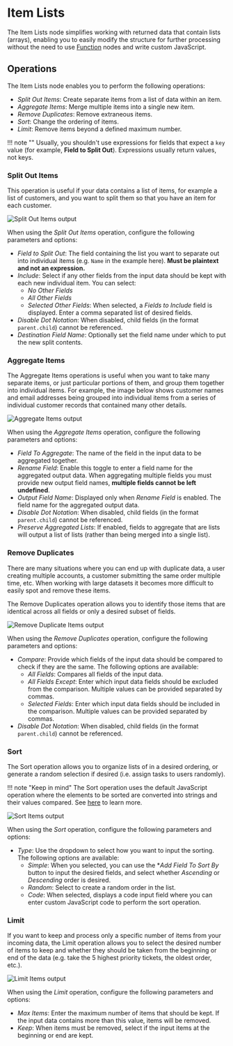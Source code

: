 # Item Lists

The Item Lists node simplifies working with returned data that contain lists (arrays), enabling you to easily modify the structure for further processing without the need to use [Function](/integrations/core-nodes/n8n-nodes-base.function/) nodes and write custom JavaScript.

## Operations

The Item Lists node enables you to perform the following operations:

* *Split Out Items*: Create separate items from a list of data within an item.
* *Aggregate Items*: Merge multiple items into a single new item.
* *Remove Duplicates*: Remove extraneous items.
* *Sort*: Change the ordering of items.
* *Limit*: Remove items beyond a defined maximum number.

!!! note ""
    Usually, you shouldn't use expressions for fields that expect a `key` value (for example, **Field to Split Out**). Expressions usually return values, not keys.


### Split Out Items

This operation is useful if your data contains a list of items, for example a list of customers, and you want to split them so that you have an item for each customer.

![Split Out Items output](/_images/integrations/core-nodes/itemlists/split_out.png)

When using the *Split Out Items* operation, configure the following parameters and options:

* *Field to Split Out*: The field containing the list you want to separate out into individual items (e.g. `Name` in the example here). **Must be plaintext and not an expression.**
* *Include*: Select if any other fields from the input data should be kept with each new individual item. You can select:
    * *No Other Fields*
    * *All Other Fields*
    * *Selected Other Fields*: When selected, a *Fields to Include* field is displayed. Enter a comma separated list of desired fields.
* *Disable Dot Notation*: When disabled, child fields (in the format `parent.child`) cannot be referenced.
* *Destination Field Name*: Optionally set the field name under which to put the new split contents.

### Aggregate Items

The Aggregate Items operations is useful when you want to take many separate items, or just particular portions of them, and group them together into individual items. For example, the image below shows customer names and email addresses being grouped into individual items from a series of individual customer records that contained many other details.

![Aggregate Items output](/_images/integrations/core-nodes/itemlists/aggregate.png)

When using the *Aggregate Items* operation, configure the following parameters and options:

* *Field To Aggregate*: The name of the field in the input data to be aggregated together.
* *Rename Field*: Enable this toggle to enter a field name for the aggregated output data. When aggregating multiple fields you must provide new output field names, **multiple fields cannot be left undefined**.
* *Output Field Name*: Displayed only when *Rename Field* is enabled. The field name for the aggregated output data.
* *Disable Dot Notation*: When disabled, child fields (in the format `parent.child`) cannot be referenced.
* *Preserve Aggregated Lists*: If enabled, fields to aggregate that are lists will output a list of lists (rather than being merged into a single list).

### Remove Duplicates

There are many situations where you can end up with duplicate data, a user creating multiple accounts, a customer submitting the same order multiple time, etc. When working with large datasets it becomes more difficult to easily spot and remove these items. 

The Remove Duplicates operation allows you to identify those items that are identical across all fields or only a desired subset of fields.

![Remove Duplicate Items output](/_images/integrations/core-nodes/itemlists/duplicates.png)

When using the *Remove Duplicates* operation, configure the following parameters and options:

* *Compare*: Provide which fields of the input data should be compared to check if they are the same. The following options are available:
  * *All Fields*: Compares all fields of the input data.
  * *All Fields Except*: Enter which input data fields should be excluded from the comparison. Multiple values can be provided separated by commas.
  * *Selected Fields*: Enter which input data fields should be included in the comparison. Multiple values can be provided separated by commas.
* *Disable Dot Notation*: When disabled, child fields (in the format `parent.child`) cannot be referenced.

### Sort

The Sort operation allows you to organize lists of in a desired ordering, or generate a random selection if desired (i.e. assign tasks to users randomly).

!!! note "Keep in mind"
    The Sort operation uses the default JavaScript operation where the elements to be sorted are converted into strings and their values compared. See [here](https://developer.mozilla.org/en-US/docs/Web/JavaScript/Reference/Global_Objects/Array/sort) to learn more.


![Sort Items output](/_images/integrations/core-nodes/itemlists/sort.png)

When using the *Sort* operation, configure the following parameters and options:

* *Type*: Use the dropdown to select how you want to input the sorting. The following options are available:
  * *Simple*: When you selected, you can use the **Add Field To Sort By* button to input the desired fields, and select whether *Ascending* or *Descending* order is desired.
  * *Random*: Select to create a random order in the list.
  * *Code*: When selected, displays a code input field where you can enter custom JavaScript code to perform the sort operation.

### Limit

If you want to keep and process only a specific number of items from your incoming data, the Limit operation allows you to select the desired number of items to keep and whether they should be taken from the beginning or end of the data (e.g. take the 5 highest priority tickets, the oldest order, etc.).

![Limit Items output](/_images/integrations/core-nodes/itemlists/limit.png)

When using the *Limit* operation, configure the following parameters and options:

* *Max Items*: Enter the maximum number of items that should be kept. If the input data contains more than this value, items will be removed.
* *Keep*: When items must be removed, select if the input items at the beginning or end are kept.
